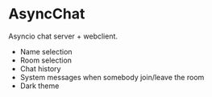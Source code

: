# AsyncChat
Asyncio chat server + webclient.
- Name selection
- Room selection
- Chat history
- System messages when somebody join/leave the room
- Dark theme
